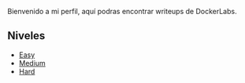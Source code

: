 Bienvenido a mi perfil, aquí podras encontrar writeups de DockerLabs.


## Niveles

- [Easy](writeups-dockerlabs/machines/Easy/)
- [Medium](writeups-dockerlabs/machines/Medium/)
- [Hard](writeups-dockerlabs/machines/Hard/)

